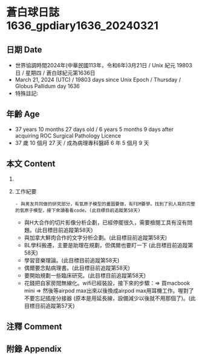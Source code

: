 [_metadata_:encoding]: - "utf-8"
[_metadata_:language]: - "zh-Hant-TW"
[_metadata_:fileformat]: - "markdown"
[_metadata_:MIME_type]: - "text/plain"
[_metadata_:markdown_version]: - "commonmark version 0.30"
[_metadata_:markdown_spec]: - "https://spec.commonmark.org/0.30/"

# 蒼白球日誌1636_gpdiary1636_20240321 #

## 日期 Date ##

* 世界協調時間2024年(中華民國113年，令和6年)3月21日 / Unix 紀元 19803 日 / 星期四 / 蒼白球紀元第1636日
* March 21, 2024 (UTC) / 19803 days since Unix Epoch / Thursday / Globus Pallidum day 1636
* 特殊註記:

## 年齡 Age ##

* 37 years 10 months 27 days old / 6 years 5 months 9 days after acquiring ROC Surgical Pathology Licence
* 37 歲 10 個月 27 天 / 成為病理專科醫師 6 年 5 個月 9 天

## 本文 Content ##

1. 

    
2. 工作紀要

       - 與男友共同做的研究部分，有氫原子模型的畫圖要做，有FEM要學。找到了別人寫的完整的氫原子模型，接下來讀看看code。(此目標目前追蹤第58天)
   - 與H大合作的切片影像分析企劃，已經停擺很久，需要檢閱工具有沒有問題。(此目標目前追蹤第58天)
   - 與加拿大鮮肉合作的文字分析企劃。(此目標目前追蹤第58天)
   - BL學科搬遷，主要是助理在規劃，但偶爾也要盯一下 (此目標目前追蹤第58天)
   - 學習音樂理論。(此目標目前追蹤第58天)
   - 偶爾要念點病理書。(此目標目前追蹤第58天)
   - 要開始規劃一些臨床研究。(此目標目前追蹤第58天)
   - 花錢把自家房間無線化。wifi已經裝設，接下來的步驟：=> 買macbook mini => 然後等airpod max出來以後換成airpod max用耳機工作。喔對了不要忘記插座分接器 (原本是用延長線，設備減少以後就不用那個了)。(此目標目前追蹤第57天)


## 注釋 Comment ##


## 附錄 Appendix ##

